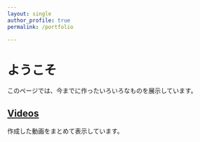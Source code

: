 ```yaml
---
layout: single
author_profile: true
permalink: /portfolio

--- 
```




# ようこそ

このページでは、今までに作ったいろいろなものを展示しています。

## [Videos](/HifumiWeb/portfolio/Videos)
作成した動画をまとめて表示しています。

